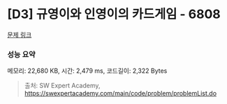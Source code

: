 # [D3] 규영이와 인영이의 카드게임 - 6808 

[문제 링크](https://swexpertacademy.com/main/code/problem/problemDetail.do?contestProbId=AWgv9va6HnkDFAW0) 

### 성능 요약

메모리: 22,680 KB, 시간: 2,479 ms, 코드길이: 2,322 Bytes



> 출처: SW Expert Academy, https://swexpertacademy.com/main/code/problem/problemList.do